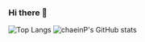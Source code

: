 ### Hi there 👋
![Top Langs](https://github-readme-stats.vercel.app/api/top-langs/?username=chaeinP&layout=compact)
![chaeinP's GitHub stats](https://github-readme-stats.vercel.app/api?username=chaeinP&show_icons=true&theme=dark)

<!--
**chaeinP/chaeinP** is a ✨ _special_ ✨ repository because its `README.md` (this file) appears on your GitHub profile.

Here are some ideas to get you started:

- 🔭 I’m currently working on ...
- 🌱 I’m currently learning ...
- 👯 I’m looking to collaborate on ...
- 🤔 I’m looking for help with ...
- 💬 Ask me about ...
- 📫 How to reach me: ...
- 😄 Pronouns: ...
- ⚡ Fun fact: ...
-->
